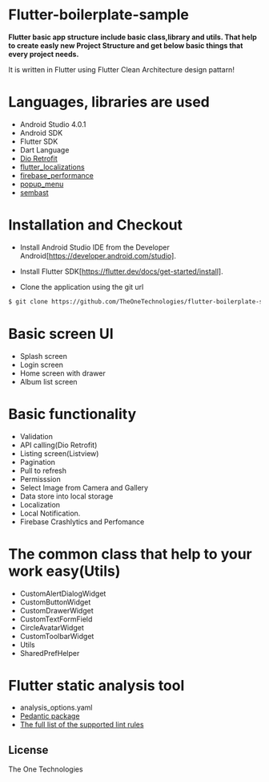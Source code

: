 # Flutter-boilerplate-sample

**Flutter basic app structure include basic class,library and utils. That help to create easly new Project Structure and get below basic things that every project needs.**

It is written in Flutter using Flutter Clean Architecture design pattarn!    


# Languages, libraries are used  

*  Android Studio 4.0.1  
*  Android SDK  
*  Flutter SDK  
*  Dart Language  
*  [Dio Retrofit](https://pub.dev/packages/retrofit)  
*  [flutter_localizations](https://pub.dev/packages/easy_localization)  
*  [firebase_performance](https://pub.dev/packages/firebase_performance)  
*  [popup_menu](https://pub.dev/packages/popup_menu)  
*  [sembast](https://pub.dev/packages/sembast) 


# Installation and Checkout  

- Install Android Studio IDE from the Developer Android[https://developer.android.com/studio].  

- Install Flutter SDK[https://flutter.dev/docs/get-started/install].

- Clone the application using the git url  
```sh
$ git clone https://github.com/TheOneTechnologies/flutter-boilerplate-sample
``` 


# Basic screen UI  

* Splash screen
* Login screen
* Home screen with drawer
* Album list screen   


# Basic functionality    

* Validation  
* API calling(Dio Retrofit)  
* Listing screen(Listview)  
* Pagination  
* Pull to refresh  
* Permisssion  
* Select Image from Camera and Gallery  
* Data store into local storage  
* Localization  
* Local Notification.  
* Firebase Crashlytics and Perfomance   


# The common class that help to your work easy(Utils)    

* CustomAlertDialogWidget
* CustomButtonWidget
* CustomDrawerWidget
* CustomTextFormField
* CircleAvatarWidget
* CustomToolbarWidget
* Utils
* SharedPrefHelper     


# Flutter static analysis tool     

* analysis_options.yaml  
* [Pedantic package](https://pub.dev/packages/pedantic)  
* [The full list of the supported lint rules](https://dart-lang.github.io/linter/lints/)  


License
----

The One Technologies

